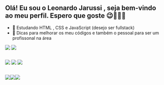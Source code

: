 ## Olá! Eu sou o Leonardo Jarussi , seja bem-vindo ao meu perfil. Espero que goste 😉👨🏻‍💻

- 🌱 Estudando HTML , CSS e JavaScript (desejo ser fullstack)
- 🤔 Dicas para melhorar os meu códigos e também o pessoal para ser um profissonal na área

 <div class="status">
  <img src="https://github-readme-stats.vercel.app/api?username=LeoJarussi&show_icons=true&theme=dark"/>
  <img src="https://github-readme-stats.vercel.app/api/top-langs/?username=LeoJarussi&layout=compact&theme=dark"
 </div>
   
 ##
 
 <div>
   <img src="https://img.shields.io/badge/HTML5-E34F26?style=for-the-badge&logo=html5&logoColor=white"/>
   <img src="https://img.shields.io/badge/CSS3-1572B6?style=for-the-badge&logo=css3&logoColor=white"/>
   <img src="https://img.shields.io/badge/JavaScript-F7DF1E?style=for-the-badge&logo=javascript&logoColor=black"/>
 </div>
   
##
   
 <div class="social-medias">
   <a href="https://www.linkedin.com/in/leonardo-jarussi-03b0b32b7/" target="_blanck"><img src="https://img.shields.io/badge/LinkedIn-0077B5?style=for-the-badge&logo=linkedin&logoColor=white"
   <a href="http://wa.me/5511943151905" target="_blanck"><img src="https://img.shields.io/badge/WhatsApp-25D366?style=for-the-badge&logo=whatsapp&logoColor=white"
   <a href="https://www.instagram.com/leojarussi/" target="_blanck"><img src="https://img.shields.io/badge/Instagram-E4405F?style=for-the-badge&logo=instagram&logoColor=white"
 </div>
  

